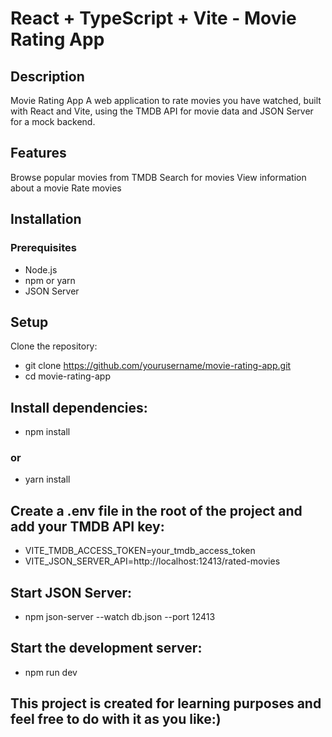 # React + TypeScript + Vite - Movie Rating App
## Description
Movie Rating App
A web application to rate movies you have watched, built with React and Vite, using the TMDB API for movie data and JSON Server for a mock backend.

## Features
Browse popular movies from TMDB
Search for movies
View information about a movie
Rate movies

## Installation
### Prerequisites
- Node.js
- npm or yarn
- JSON Server

## Setup
Clone the repository:
- git clone https://github.com/yourusername/movie-rating-app.git
- cd movie-rating-app

## Install dependencies:
- npm install
### or
 - yarn install

## Create a .env file in the root of the project and add your TMDB API key:
- VITE_TMDB_ACCESS_TOKEN=your_tmdb_access_token
- VITE_JSON_SERVER_API=http://localhost:12413/rated-movies

## Start JSON Server:
- npm json-server --watch db.json --port 12413

## Start the development server:
- npm run dev

## This project is created for learning purposes and feel free to do with it as you like:)
